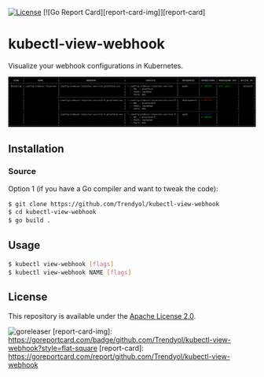 [![License][license-img]][license]
[![Go Report Card][report-card-img]][report-card]

# kubectl-view-webhook

Visualize your webhook configurations in Kubernetes.

![Output](https://raw.githubusercontent.com/Trendyol/kubectl-view-webhook/master/.res/output.png)

## Installation

### Source

Option 1 (if you have a Go compiler and want to tweak the code):
```bash
$ git clone https://github.com/Trendyol/kubectl-view-webhook
$ cd kubectl-view-webhook
$ go build .
```

## Usage

```bash
$ kubectl view-webhook [flags]
$ kubectl view-webhook NAME [flags]
```

## License

This repository is available under the [Apache License 2.0](https://github.com/Trendyol/kubectl-view-webhook/blob/master/LICENSE).

![goreleaser](https://github.com/Trendyol/kubectl-view-webhook/workflows/goreleaser/badge.svg) 
[report-card-img]: https://goreportcard.com/badge/github.com/Trendyol/kubectl-view-webhook?style=flat-square
[report-card]: https://goreportcard.com/report/github.com/Trendyol/kubectl-view-webhook

[license-img]: https://img.shields.io/badge/License-Apache%202.0-blue.svg?style=flat-square
[license]: https://github.com/Trendyol/kubectl-view-webhook/blob/master/LICENSE
